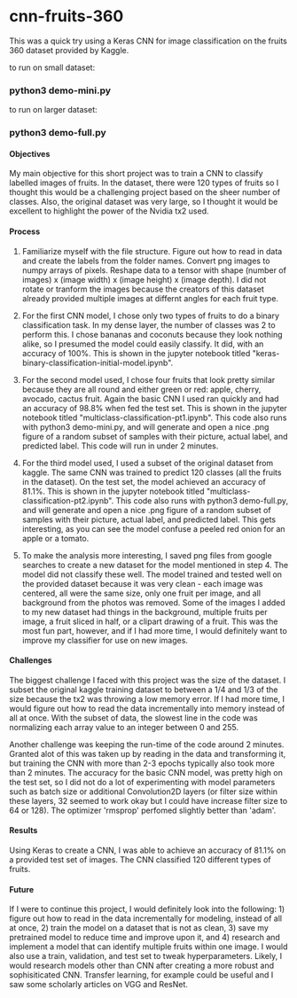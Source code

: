 # cnn-fruits-360
This was a quick try using a Keras CNN for image classification on the fruits 360 dataset provided by Kaggle.

to run on small dataset:

### python3 demo-mini.py

to run on larger dataset:

### python3 demo-full.py


#### Objectives

My main objective for this short project was to train a CNN to classify labelled images of fruits. In the dataset, there were 120 types of fruits so I thought this would be a challenging project based on the sheer number of classes. Also, the original dataset was very large, so I thought it would be excellent to highlight the power of the Nvidia tx2 used.

#### Process

1. Familiarize myself with the file structure. Figure out how to read in data and create the labels from the folder names. Convert png images to numpy arrays of pixels. Reshape data to a tensor with shape (number of images) x (image width) x (image height) x (image depth). I did not rotate or tranform the images because the creators of this dataset already provided multiple images at differnt angles for each fruit type.

2. For the first CNN model, I chose only two types of fruits to do a binary classification task. In my dense layer, the number of classes was 2 to perform this. I chose bananas and coconuts because they look nothing alike, so I presumed the model could easily classify. It did, with an accuracy of 100%. This is shown in the jupyter notebook titled "keras-binary-classification-initial-model.ipynb".

3. For the second model used, I chose four fruits that look pretty similar because they are all round and either green or red: apple, cherry, avocado, cactus fruit. Again the basic CNN I used ran quickly and had an accuracy of 98.8% when fed the test set. This is shown in the jupyter notebook titled "multiclass-classification-pt1.ipynb". This code also runs with python3 demo-mini.py, and will generate and open a nice .png figure of a random subset of samples with their picture, actual label, and predicted label. This code will run in under 2 minutes.

4. For the third model used, I used a subset of the original dataset from kaggle. The same CNN was trained to predict 120 classes (all the fruits in the dataset). On the test set, the model achieved an accuracy of 81.1%. This is shown in the jupyter notebook titled "multiclass-classification-pt2.ipynb". This code also runs with python3 demo-full.py, and will generate and open a nice .png figure of a random subset of samples with their picture, actual label, and predicted label. This gets interesting, as you can see the model confuse a peeled red onion for an apple or a tomato. 

5. To make the analysis more interesting, I saved png files from google searches to create a new dataset for the model mentioned in step 4. The model did not classify these well. The model trained and tested well on the provided dataset because it was very clean - each image was centered, all were the same size, only one fruit per image, and all background from the photos was removed. Some of the images I added to my new dataset had things in the background, multiple fruits per image, a fruit sliced in half, or a clipart drawing of a fruit. This was the most fun part, however, and if I had more time, I would definitely want to improve my classifier for use on new images.

#### Challenges

The biggest challenge I faced with this project was the size of the dataset. I subset the original kaggle training dataset to between a 1/4 and 1/3 of the size because the tx2 was throwing a low memory error. If I had more time, I would figure out how to read the data incrementally into memory instead of all at once. With the subset of data, the slowest line in the code was normalizing each array value to an integer between 0 and 255.

Another challenge was keeping the run-time of the code around 2 minutes. Granted alot of this was taken up by reading in the data and transforming it, but training the CNN with more than 2-3 epochs typically also took more than 2 minutes. The accuracy for the basic CNN model, was pretty high on the test set, so I did not do a lot of experimenting with model parameters such as batch size or additional Convolution2D layers (or filter size within these layers, 32 seemed to work okay but I could have increase filter size to 64 or 128). The optimizer 'rmsprop' perfomed slightly better than 'adam'. 

#### Results

Using Keras to create a CNN, I was able to achieve an accuracy of 81.1% on a provided test set of images. The CNN classified 120 different types of fruits.

#### Future

If I were to continue this project, I would definitely look into the following: 1) figure out how to read in the data incrementally for modeling, instead of all at once, 2) train the model on a dataset that is not as clean, 3) save my pretrained model to reduce time and improve upon it, and 4) research and implement a model that can identify multiple fruits within one image. I would also use a train, validation, and test set to tweak hyperparameters. Likely, I would research models other than CNN after creating a more robust and sophisiticated CNN. Transfer learning, for example could be useful and I saw some scholarly articles on VGG and ResNet. 

